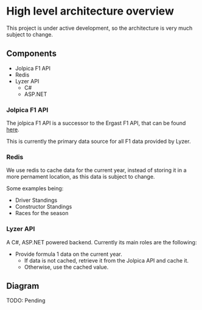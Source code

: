# High level architecture overview

This project is under active development, so the architecture is very much subject to change.

## Components

- Jolpica F1 API
- Redis
- Lyzer API
    - C#
    - ASP.NET


### Jolpica F1 API

The jolpica F1 API is a successor to the Ergast F1 API, that can be found [here](https://api.jolpi.ca/ergast/f1).

This is currently the primary data source for all F1 data provided by Lyzer.

### Redis

We use redis to cache data for the current year, instead of storing it in a more pernament location, as this data is subject to change.

Some examples being:

- Driver Standings
- Constructor Standings
- Races for the season

### Lyzer API

A C#, ASP.NET powered backend. Currently its main roles are the following:

- Provide formula 1 data on the current year.
    - If data is not cached, retrieve it from the Jolpica API and cache it.
    - Otherwise, use the cached value.

## Diagram

TODO: Pending

